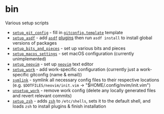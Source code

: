 # bin

Various setup scripts

- [`setup_git_config`](./setup_git_config) - fill in [`gitconfig.template`](../../../utilities/git/gitconfig.template) template
- [`setup_asdf`](./setup_asdf) - add [`asdf`](https://github.com/asdf-vm/asdf) [plugins](https://github.com/asdf-vm/asdf-plugins) then run `asdf install` to install global versions of packages
- [`setup_bits_and_pieces`](./setup_bits_and_pieces) - set up various bits and pieces
- [`setup_macos_settings`](./setup_macos_settings) - set macOS configuration (currently unimplemented)
- [`setup_neovim`](./setup_neovim) - set up [`neovim`](https://neovim.io/) text editor
- [`setup_work`](./setup_work) - add work-specific configuration (currently just a work-specific gitconfig (name & email))
- [`symlink`](./symlink) - symlink all necessary config files to their respective locations (e.g. `$DOTFILES/neovim/init.vim` -> "\$HOME/.config/nvim/init.vim")
- [`unsetup_work`](./unsetup_work) - remove work config (delete any locally generated files and revert relevant commits)
- [`setup_zsh`](./setup_zsh) - adds [`zsh`](http://zsh.sourceforge.net/) to `/etc/shells`, sets it to the default shell, and loads `zsh` to install plugins & finish installation
